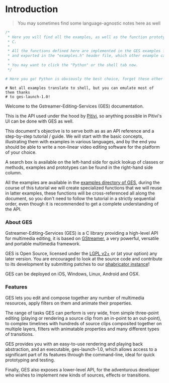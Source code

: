 # Introduction

> You may sometimes find some language-agnostic notes here as well

```c
/*
 * Here you will find all the examples, as well as the function prototypes in
 * C.
 *
 * All the functions defined here are implemented in the GES examples folder,
 * and exported in the "examples.h" header file, which other example can include.
 *
 * You may want to click the "Python" or the shell tab now.
 */
```

```python
# Here you go! Python is obviously the best choice, forget these other tabs!
```

```shell
# Not all examples translate to shell, but you can emulate most of them thanks
# to ges-launch-1.0!
```

Welcome to the Gstreamer-Editing-Services (GES) documentation.

This is the API used under the hood by [Pitivi](http://www.pitivi.org/), so
anything possible in Pitivi's UI can be done with GES as well.

This document's objective is to serve both as as an API reference and a
step-by-step tutorial / guide. We will start with the basic concepts,
illustrating them with examples in various languages, and by the end you
should be able to write a non-linear video editing software for the platform
of your choice.

A search box is available on the left-hand side for quick lookup of classes or
methods, examples and prototypes can be found in the right-hand side column.

All the examples are available in the [examples directory of
GES](http://cgit.freedesktop.org/gstreamer/gst-editing-services/tree/tests/examples),
during the course of this tutorial we will create specialized functions that we
will reuse in latter examples, these functions will be cross-referenced all
along the document, so you don't need to follow the tutorial in a strictly
sequential order, even though it is recommended to get a complete understanding
of the API.

### About GES

Gstreamer-Editing-Services (GES) is a C library providing a high-level API for
multimedia editing, it is based on
[GStreamer](http://gstreamer.freedesktop.org/), a very powerful, versatile and
portable multimedia framework.

GES is Open Source, licensed under the [LGPL
v2+](http://www.gnu.org/licenses/lgpl-2.0.html) or (at your option) any later version.
You are encouraged to look at the source code and contribute to its development by
submitting patches to our [phabricator instance](http://phabricator.freedesktop.org/)!

GES can be deployed on iOS, Windows, Linux, Android and OSX.

### Features

GES lets you edit and compose together any number of multimedia resources,
apply filters on them and animate their properties.

The range of tasks GES can perform is very wide, from simple three-point
editing (playing or rendering a source clip from an in-point to an out-point),
to complex timelines with hundreds of source clips composited together
on multiple layers, filters with animatable properties and many
different types of transitions.

GES provides you with an easy-to-use rendering and playing back abstraction,
and an executable, ges-launch-1.0, which allows access to a significant
part of its features through the command-line, ideal for quick prototyping
and testing.

Finally, GES also exposes a lower-level API, for the adventurous developer who
wishes to implement new kinds of sources, effects or transitions.
